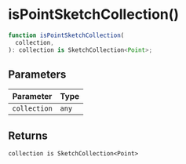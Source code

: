 # isPointSketchCollection()

```ts
function isPointSketchCollection(
  collection,
): collection is SketchCollection<Point>;
```

## Parameters

| Parameter    | Type  |
| ------------ | ----- |
| `collection` | `any` |

## Returns

`collection is SketchCollection<Point>`

